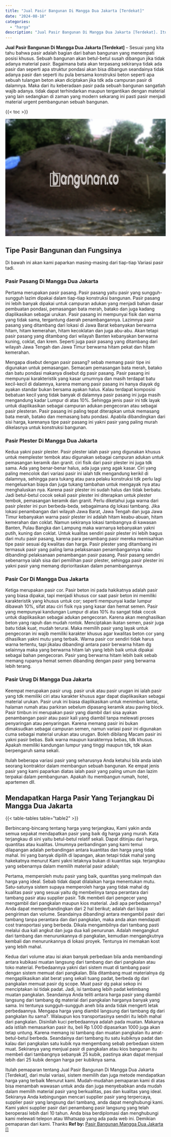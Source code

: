 ```yaml
---
title: "Jual Pasir Bangunan Di Mangga Dua Jakarta [Terdekat]"
date: "2024-08-18"
categories: 
  - "harga"
description: "Jual Pasir Bangunan Di Mangga Dua Jakarta [Terdekat]. Itulah pemaparan tentang Jual Pasir Bangunan Di Mangga Dua Jakarta [Terdekat], dari mulai variasi, si..."
---
```


**Jual Pasir Bangunan Di Mangga Dua Jakarta \[Terdekat\]** – Sesuai yang kita tahu bahwa pasir adalah bagian dari bahan bangunan yang menempati posisi khusus. Sebuah bangunan akan betul-betul susah dibangun jika tidak adanya material pasir. Bagaimana bata akan terpasang sekiranya tidak ada pasir dan seperti apa struktur pondasi akan bisa dibangun seandainya tidak adanya pasir dan seperti itu pula bersama konstruksi beton seperti apa sebuah tulangan beton akan diciptakan jika tdk ada campuran pasir di dalamnya. Maka dari itu keberadaan pasir pada sebuah bangunan sangatlah wajib adanya. tidak dapat terhindarkan maupun tergantikan dengan material yang lain sedangkan di zaman yang modern sekarang ini pasti pasir menjadi material urgent pembangunan sebuah bangunan.

{{< toc >}}

![Jual Pasir Bangunan Di Mangga Dua Jakarta [Terdekat]](/images/jual-pasir-bangunan-70.png)

## Tipe Pasir Bangunan dan Fungsinya

Di bawah ini akan kami paparkan masing-masing dari tiap-tiap Variasi pasir tadi.

### Pasir Pasang Di Mangga Dua Jakarta

Pertama merupakan pasir pasang. Pasir pasang yaitu pasir yang sungguh-sungguh lazim dipakai dalam tiap-tiap konstruksi bangunan. Pasir pasang ini lebih banyak dipakai untuk campuran adukan yang menjadi bahan dasar pembuatan pondasi, pemasangan bata merah, batako dan juga kadang diaplikasikan sebagai urukan. Pasir pasang ini mempunyai fisik dan warna yang tidak sama, tergantung daerah penambangannya. Lazimnya pasir pasang yang ditambang dari lokasi di Jawa Barat kebanyakan berwarna hitam, hitam kemerahan, hitam kecoklatan dan juga abu-abu. Akan tetapi pasir pasang yang ditambang dari wilayah Banten kebanyakan berwarna kuning, coklat, dan krem. Seperti juga pasir pasang yang ditambang dari wilayah Jawa Tengah dan Jawa Timur berwarna hitam pekat dan hitam kemerahan.

Mengapa disebut dengan pasir pasang? sebab memang pasir tipe ini digunakan untuk pemasangan. Semacam pemasangan bata merah, batako dan batu pondasi makanya disebut dg pasir pasang. Pasir pasang ini mempunyai karakteristik yang kasar umumnya dan masih terdapat batu kecil-kecil di dalamnya, karena memang pasir pasang ini hanya diayak dg ayakan standar bukan bersama ayakan halus. Kalau terdapat komposisi bebatuan kecil yang tidak banyak di dalamnya pasir pasang ini juga masih mengandung kadar Lumpur di atas 10%. Sehingga jenis pasir ini tdk layak untuk diaplikasikan sebagai campuran adukan pengecoran atau sebagai pasir plesteran. Pasir pasang ini paling tepat diterapkan untuk memasang bata merah, batako dan memasang batu pondasi. Apabila dibandingkan dari sisi harga, karenanya tipe pasir pasang ini yakni pasir yang paling murah dikelasnya untuk konstruksi bangunan.

### Pasir Plester Di Mangga Dua Jakarta

Kedua yakni pasir plester. Pasir plester ialah pasir yang digunakan khusus untuk memplester tembok atau digunakan sebagai campuran adukan untuk pemasangan keramik dan granit. ciri fisik dari pasir plester ini juga tdk sama. Ada yang benar-benar halus, ada juga yang agak kasar. Ciri yang paling mencolok dari variasi pasir ini ialah tdk mengandung kerikil di dalamnya, sehingga para tukang atau para pelaku konstruksi tdk perlu lagi mengeluarkan biaya dan juga tukang tambahan untuk mengayak nya atau menghaluskan nya. Karena pasir plester ini sudah halus dan tidak berbatu. Jadi betul-betul cocok sekali pasir plester ini diterapkan untuk plester tembok, pemasangan keramik dan granit. Perlu diketahui juga warna dari pasir plester ini pun berbeda-beda, sebagaimana dg lokasi tambang. Jika lokasi penambangan dari wilayah Jawa Barat, Jawa Tengah dan juga Jawa Timur kebanyakan warna pasir plester ini adalah hitam keabu-abuan, hitam kemerahan dan coklat. Namun sekiranya lokasi tambangnya di kawasan Banten, Pulau Bangka dan Lampung maka warnanya kebanyakan yakni putih, kuning dan coklat. Untuk kualitas sendiri pasir plester ini lebih bagus dari mutu pasir pasang, karena para penambang pasir mereka memisahkan tipe pasir sesuai dg kwalitas dan harga. Pasir plester yang ditambang ini termasuk pasir yang paling lama pelaksanaan penambangannya kalau dibandingi pelaksanaan penambangan pasir pasang. Pasir pasang sendiri sebenarnya ialah sisa dari pemilihan pasir plester, sehingga pasir plester ini yakni pasir yang memang diprioritaskan dalam penambangannya.

### Pasir Cor Di Mangga Dua Jakarta

Ketiga merupakan pasir cor. Pasir beton ini pada hakikatnya adalah pasir yang biasa dipakai, tapi menjadi khusus cor saat pasir beton ini memiliki karakteristik yang khusus untuk cor; seperti mempunyai kadar lumpur dibawah 10%, sifat atau ciri fisik nya yang kasar dan hemat semen. Pasir yang mempunyai kandungan Lumpur di atas 10% itu sangat tidak cocok untuk diaplikasikan sebagai adukan pengecoran. Karena akan menghasilkan beton yang rapuh dan mudah rontok. Menciptakan ikatan semen, pasir juga batu tidak kuat, mudah terurai. Maka memilih pasir yang layak untuk pengecoran ini wajib memiliki karakter khusus agar kwalitas beton cor yang dihasilkan yakni mutu yang terbaik. Warna pasir cor sendiri tidak harus warna tertentu, tapi jikalau dibandingi antara pasir berwarna hitam dg selainnya maka yang berwarna hitam lah yang lebih baik untuk dipakai sebagai bahan pengecoran. Pasir yang berwarna hitam lebih baik sebab memang rupanya hemat semen dibanding dengan pasir yang berwarna lebih terang.

### Pasir Urug Di Mangga Dua Jakarta

Keempat merupakan pasir urug. pasir uruk atau pasir urugan ini ialah pasir yang tdk memiliki ciri atau karakter khusus agar dapat diaplikasikan sebagai material urukan. Pasir uruk ini biasa diaplikasikan untuk menimbun lantai, halaman rumah atau parkiran sebelum dipasang keramik atau paving block. Pasir timbun ini merupakan pasir yang diambil dari sisa ayakan penambangan pasir atau pasir kali yang diambil tanpa melewati proses penyaringan atau penyaringan. Karena memang pasir ini bukan dimaksudkan sebagai campuran semen, namun variasi pasir ini digunakan cuma sebagai material urukan atau urugan. Boleh dibilang Macam pasir ini yakni pasir bebas. Baik warna maupun karakternya bebas, tdk khusus. Apakah memiliki kandungan lumpur yang tinggi maupun tdk, tdk akan berpengaruh sama sekali.

Itulah beberapa variasi pasir yang seharusnya Anda ketahui bila anda ialah seorang kontraktor dalam membangun sebuah bangunan. Ke empat jenis pasir yang kami paparkan diatas ialah pasir yang paling umum dan lazim terpakai dalam pembangunan. Apakah itu membangun rumah, hotel, apartemen dll.

## Mendapatkan Harga Pasir Yang Terjangkau Di Mangga Dua Jakarta

{{< table-tables table="table2" >}}

Berbincang-bincang tentang harga yang terjangkau, Kami yakin anda semua sepakat mendapatkan pasir yang baik dg harga yang murah. Kata terjangkau di sini yaitu betul-betul relatif sekali. Dapat ditinjau dari harga, quantitas atau kualitas. Umumnya perbandingan yang kami temui dilapangan adalah perbandingan antara kuantitas dan harga yang tidak mahal. Ini yang banyak dipilih di lapangan, akan tetapi tidak mahal yang hakekatnya menurut Kami yakni letaknya bukan di kuantitas saja. terjangkau yang sebenarnya dalam memilih material pasir adalah;

Pertama, memperoleh mutu pasir yang baik, quantitas yang melimpah dan harga yang ideal. Sebab tidak dapat dilalaikan harga menentukan mutu. Satu-satunya sistem supaya memperoleh harga yang tidak mahal dg kualitas pasir yang sesuai yaitu dg membelinya tanpa perantara dari tambang pasir atau supplier pasir. Tdk membeli dari pengecer yang mengambil dari pangkalan maupun kios material. Jadi apa perbedaannya? Anda dapat memperbandingkan dari 2 hal berikut; adalah dari biaya pengiriman dan volume. Seandainya dibandingi antara mengambil pasir dari tambang tanpa perantara dan dari pangkalan, maka anda akan mendapati cost transportasi yang berbeda. Dikala mengambilnya dari tambang pasti melalui dua kali angkut dan juga dua kali penurunan. Adalah mengangkut dari tambang dan menurunkannya di pangkalan, kemudian mengangkutnya kembali dan menurunkannya di lokasi proyek. Tentunya ini memakan kost yang lebih mahal.

Kedua dari volume atau isi akan banyak perbedaan bila anda membandingi antara kubikasi muatan langsung dari tambang dan dari pangkalan atau toko material. Perbedaannya yakni dari sistem muat di tambang pasir dengan sistem memuat dari pangkalan. Bila ditambang muat materialnya dg mengaplikasikan alat berat yang sekali tuang padat, berbeda dg dari pangkalan memuat pasir dg scope. Muat pasir dg pakai sekop ini menciptakan isi tidak padat. Jadi, isi tambang lebih padat ketimbang muatan pangkalan. Seandainya Anda teliti antara harga pasir yang diambil langsung dari tambang dg material dari pangkalan harganya banyak yang sama. Ini tentunya sungguh-sungguh aneh bila anda tidak mengerti letak perbedaannya. Mengapa harga yang diambil langsung dari tambang dg dari pangkalan itu sama?. Walaupun kos transportasinya sendiri itu lebih mahal dari pangkalan. Disinilah kuci perbedaannya adalah pada muatan. Makanya ada istilah memasarkan pasir itu, beli Rp 1.000 dipasarkan 1000 juga akan tetap untung. Karena memang isi tambang dan muatan pangkalan itu amat-betul-betul berbeda. Seandainya dari tambang itu satu kubiknya padat dan kalau dari pangkalan satu kubik nya mengembang sebab perbedaan sistem muat. Sekiranya yang menjual pasir di pangkalan atau kios bangunan itu membeli dari tambangnya sebanyak 25 kubik, pastinya akan dapat menjual lebih dari 25 kubik dengan harga per kubiknya sama.

Itulah pemaparan tentang Jual Pasir Bangunan Di Mangga Dua Jakarta \[Terdekat\], dari mulai variasi, sistem memilih dan juga metode mendapatkan harga yang terbaik Menurut kami. Mudah-mudahan pemaparan kami di atas bisa menambah wawasan untuk anda dan juga menyebabkan anda mudah dalam memilih material pasir yang berkualitas, pas dan kualitas yang ideal. Sekiranya Anda kebingungan mencari supplier pasir yang terpercaya, supplier pasir yang langsung dari tambang, anda dapat menghubungi kami. Kami yakni supplier pasir dari penambang pasir langsung yang telah beroperasi lebih dari 10 tahun. Anda bisa berdiplomasi dan menghubungi kami melewati telepon atau Whatsapp yang ada pada web ini. Demikian pemaparan dari kami. Thanks
**Ref by:** [Pasir Bangunan Mangga Dua Jakarta []](https://id.wikipedia.org/wiki/Pasir)
